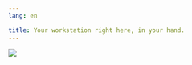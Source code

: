 ```yaml
---
lang: en

title: Your workstation right here, in your hand.
---
```


<img src="Images/earth.png" />




